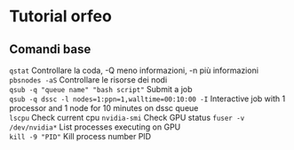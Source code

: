 # Tutorial orfeo

## Comandi base

`qstat` Controllare la coda, -Q meno informazioni, -n più informazioni  
`pbsnodes -aS` Controllare le risorse dei nodi  
`qsub -q "queue name" "bash script"` Submit a job  
`qsub -q dssc -l nodes=1:ppn=1,walltime=00:10:00 -I` Interactive job with 1 processor and 1 node for 10 minutes on dssc queue  
`lscpu` Check current cpu
`nvidia-smi` Check GPU status
`fuser -v /dev/nvidia*` List processes executing on GPU  
`kill -9 "PID"` Kill process number PID  

